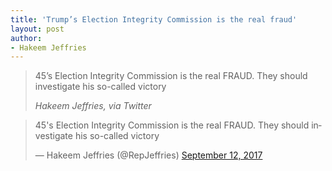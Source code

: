 ```yaml
---
title: 'Trump’s Election Integrity Commission is the real fraud'
layout: post
author:
- Hakeem Jeffries
---
```


> 45’s Election Integrity Commission is the real FRAUD. They should investigate his so-called victory
>
> <cite>Hakeem Jeffries, via Twitter</cite>

<blockquote class="twitter-tweet"><p lang="en" dir="ltr">45&#39;s Election Integrity Commission is the real FRAUD. They should investigate his so-called victory</p>&mdash; Hakeem Jeffries (@RepJeffries) <a href="https://twitter.com/RepJeffries/status/907712510131875840?ref_src=twsrc%5Etfw">September 12, 2017</a></blockquote> <script async src="https://platform.twitter.com/widgets.js" charset="utf-8"></script>
